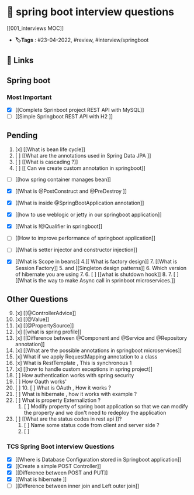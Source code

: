 # 📑 spring boot interview questions
[[001_interviews MOC]]

- **🏷️Tags** : #23-04-2022, #review, #interview/springboot

## 🔗 Links

##  Spring boot 

### Most Important 
- [x] [[Complete Sprinboot project REST API with MySQL]]
- [ ] [[Simple Springboot REST API with H2 ]]

## Pending 
1. [x] [[What is bean life cycle]]
2.  [ ] [[What are the annotations used in Spring Data JPA ]]
3. [ ] [[What is cascading ?]]
4.  [ ] [[ Can we create custom annotation in springboot]]
- [ ] [[how spring container manages bean]]
- [x] [[What is @PostConstruct and @PreDestroy ]]
- [x] [[What is inside @SpringBootApplication annotation]]
- [x] [[how to use weblogic or jetty in our springboot application]]
- [x] [[What is !@Qualifier in springboot]]
- [ ] [[How to improve performance of springboot application]]
- [ ] [[What is setter injector and constructor injection]]
- [x] [[What is Scope in beans]]
	4.[[ What is factory design]]
	7. [[What is Session Factory]]
	5.  and [[Singleton design patterns]]
	6. Which version of hibernate you are using 
	7. 6. [ ] [[what is shutdown hook]]
	8. 7. [ ] [[What is the way to make Async call in sprinboot microservices.]]


## Other Questions

9. [x] [[@ControllerAdvice]]
10. [x] [[@Value]] 
11. [x] [[@PropertySource]]
12. [x] [[what is spring profile]]
13. [x] [[Difference between @Component and @Service and @Repository annotation]]
14. [x] [[What are the possible annotations in springboot microservices]]
15. [x] What if we apply RequestMapping annotation to a class
16. [x] What is RestTemplate , This is synchronous
1
18. [x] [[how to handle custom exceptions in spring project]]
19. [ ] How authentication works with spring security
20. [ ] How Oauth works'
21. [ ] 10. [ ] What is OAuth , How it works ?
22. [ ] What is hibernate , how it works with example ?
23. [ ] What is property Externaliztion ?
	1. [ ] Modify property of spring boot application so that we can modify the property and we don't need to redeploy the application
24. [ ] [[What are the status codes in rest api ]]?
	1. [ ] Name some status code from client and server side ?
	2. [ ] 
### TCS Spring Boot interview Questions
- [x] [[Where is Database Configuration stored in Springboot application]]
- [x] [[Create a simple POST Controller]]
- [x] [[Difference between POST and PUT]]
- [x] [[What is hibernate ]]
- [ ] [[Difference between inner join and Left outer join]]
